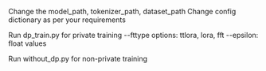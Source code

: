 Change the model_path, tokenizer_path, dataset_path
Change config dictionary as per your requirements

Run dp_train.py for private training
--fttype options: ttlora, lora, fft
--epsilon: float values

Run without_dp.py for non-private training


